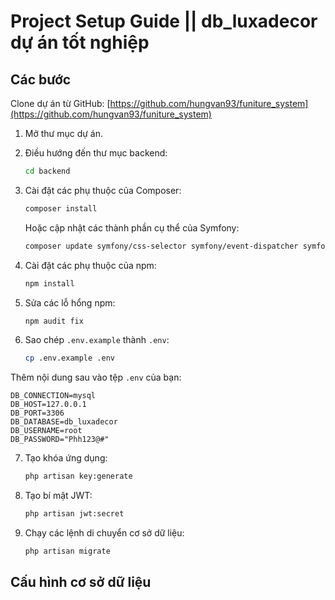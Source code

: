 # Project Setup Guide || db_luxadecor dự án tốt nghiệp

## Các bước

Clone dự án từ GitHub:
[https://github.com/hungvan93/funiture_system](https://github.com/hungvan93/funiture_system)

1. Mở thư mục dự án.
2. Điều hướng đến thư mục backend:

    ```sh
    cd backend
    ```

3. Cài đặt các phụ thuộc của Composer:

    ```sh
    composer install
    ```

    Hoặc cập nhật các thành phần cụ thể của Symfony:

    ```sh
    composer update symfony/css-selector symfony/event-dispatcher symfony/string symfony/yaml symfony/console
    ```

4. Cài đặt các phụ thuộc của npm:

    ```sh
    npm install
    ```

5. Sửa các lỗ hổng npm:

    ```sh
    npm audit fix
    ```

6. Sao chép `.env.example` thành `.env`:

    ```sh
    cp .env.example .env
    ```

Thêm nội dung sau vào tệp `.env` của bạn:

```env
DB_CONNECTION=mysql
DB_HOST=127.0.0.1
DB_PORT=3306
DB_DATABASE=db_luxadecor
DB_USERNAME=root
DB_PASSWORD="Phh123@#"
```

7. Tạo khóa ứng dụng:

    ```sh
    php artisan key:generate
    ```

8. Tạo bí mật JWT:

    ```sh
    php artisan jwt:secret
    ```

9. Chạy các lệnh di chuyển cơ sở dữ liệu:

    ```sh
    php artisan migrate
    ```

## Cấu hình cơ sở dữ liệu

